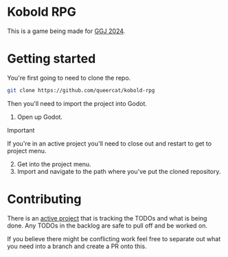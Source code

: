 # Kobold RPG
This is a game being made for [GGJ 2024](https://globalgamejam.org/).

# Getting started
You're first going to need to clone the repo.

```sh
git clone https://github.com/queercat/kobold-rpg
```

Then you'll need to import the project into Godot.

1. Open up Godot. 
> [!IMPORTANT]  
> If you're in an active project you'll need to close out and restart to get to project menu.
2. Get into the project menu.
3. Import and navigate to the path where you've put the cloned repository.

# Contributing
There is an [active project](https://github.com/users/queercat/projects/3) that is tracking the TODOs and what is being done. 
Any TODOs in the backlog are safe to pull off and be worked on.

If you believe there might be conflicting work feel free to separate out what you need into a branch and create a PR onto this.
